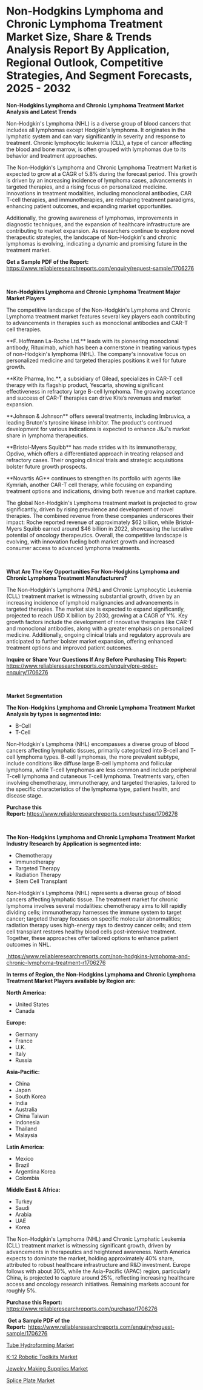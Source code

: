 <p><h1>Non-Hodgkins Lymphoma and Chronic Lymphoma Treatment Market Size, Share & Trends Analysis Report By Application, Regional Outlook, Competitive Strategies, And Segment Forecasts, 2025 - 2032</h1></p><p><strong>Non-Hodgkins Lymphoma and Chronic Lymphoma Treatment Market Analysis and Latest Trends</strong></p>
<p><p>Non-Hodgkin's Lymphoma (NHL) is a diverse group of blood cancers that includes all lymphomas except Hodgkin's lymphoma. It originates in the lymphatic system and can vary significantly in severity and response to treatment. Chronic lymphocytic leukemia (CLL), a type of cancer affecting the blood and bone marrow, is often grouped with lymphomas due to its behavior and treatment approaches. </p><p>The Non-Hodgkin's Lymphoma and Chronic Lymphoma Treatment Market is expected to grow at a CAGR of 5.8% during the forecast period. This growth is driven by an increasing incidence of lymphoma cases, advancements in targeted therapies, and a rising focus on personalized medicine. Innovations in treatment modalities, including monoclonal antibodies, CAR T-cell therapies, and immunotherapies, are reshaping treatment paradigms, enhancing patient outcomes, and expanding market opportunities. </p><p>Additionally, the growing awareness of lymphomas, improvements in diagnostic techniques, and the expansion of healthcare infrastructure are contributing to market expansion. As researchers continue to explore novel therapeutic strategies, the landscape of Non-Hodgkin's and chronic lymphomas is evolving, indicating a dynamic and promising future in the treatment market.</p></p>
<p><strong>Get a Sample PDF of the Report:&nbsp;</strong> <a href="https://www.reliableresearchreports.com/enquiry/request-sample/1706276?utm_campaign=102&utm_medium=2&utm_source=Github&utm_content=ia&utm_term=10012025&utm_id=non-hodgkins-lymphoma-and-chronic-lymphoma-treatment">https://www.reliableresearchreports.com/enquiry/request-sample/1706276</a></p>
<p>&nbsp;</p>
<p><strong>Non-Hodgkins Lymphoma and Chronic Lymphoma Treatment Major Market Players</strong></p>
<p><p>The competitive landscape of the Non-Hodgkin's Lymphoma and Chronic Lymphoma treatment market features several key players each contributing to advancements in therapies such as monoclonal antibodies and CAR-T cell therapies. </p><p>**F. Hoffmann La-Roche Ltd.** leads with its pioneering monoclonal antibody, Rituximab, which has been a cornerstone in treating various types of non-Hodgkin's lymphoma (NHL). The company's innovative focus on personalized medicine and targeted therapies positions it well for future growth.</p><p>**Kite Pharma, Inc.**, a subsidiary of Gilead, specializes in CAR-T cell therapy with its flagship product, Yescarta, showing significant effectiveness in refractory large B-cell lymphoma. The growing acceptance and success of CAR-T therapies can drive Kite’s revenues and market expansion.</p><p>**Johnson & Johnson** offers several treatments, including Imbruvica, a leading Bruton's tyrosine kinase inhibitor. The product's continued development for various indications is expected to enhance J&J's market share in lymphoma therapeutics.</p><p>**Bristol-Myers Squibb** has made strides with its immunotherapy, Opdivo, which offers a differentiated approach in treating relapsed and refractory cases. Their ongoing clinical trials and strategic acquisitions bolster future growth prospects.</p><p>**Novartis AG** continues to strengthen its portfolio with agents like Kymriah, another CAR-T cell therapy, while focusing on expanding treatment options and indications, driving both revenue and market capture.</p><p>The global Non-Hodgkin's Lymphoma treatment market is projected to grow significantly, driven by rising prevalence and development of novel therapies. The combined revenue from these companies underscores their impact: Roche reported revenue of approximately $62 billion, while Bristol-Myers Squibb earned around $46 billion in 2022, showcasing the lucrative potential of oncology therapeutics. Overall, the competitive landscape is evolving, with innovation fueling both market growth and increased consumer access to advanced lymphoma treatments.</p></p>
<p>&nbsp;</p>
<p><strong>What Are The Key Opportunities For Non-Hodgkins Lymphoma and Chronic Lymphoma Treatment Manufacturers?</strong></p>
<p><p>The Non-Hodgkin's Lymphoma (NHL) and Chronic Lymphocytic Leukemia (CLL) treatment market is witnessing substantial growth, driven by an increasing incidence of lymphoid malignancies and advancements in targeted therapies. The market size is expected to expand significantly, projected to reach USD X billion by 2030, growing at a CAGR of Y%. Key growth factors include the development of innovative therapies like CAR-T and monoclonal antibodies, along with a greater emphasis on personalized medicine. Additionally, ongoing clinical trials and regulatory approvals are anticipated to further bolster market expansion, offering enhanced treatment options and improved patient outcomes.</p></p>
<p><strong>Inquire or Share Your Questions If Any Before Purchasing This Report:</strong> <a href="https://www.reliableresearchreports.com/enquiry/pre-order-enquiry/1706276?utm_campaign=102&utm_medium=2&utm_source=Github&utm_content=ia&utm_term=10012025&utm_id=non-hodgkins-lymphoma-and-chronic-lymphoma-treatment">https://www.reliableresearchreports.com/enquiry/pre-order-enquiry/1706276</a></p>
<p>&nbsp;</p>
<p><strong>Market Segmentation</strong></p>
<p><strong>The Non-Hodgkins Lymphoma and Chronic Lymphoma Treatment Market Analysis by types is segmented into:</strong></p>
<p><ul><li>B-Cell</li><li>T-Cell</li></ul></p>
<p><p>Non-Hodgkin's Lymphoma (NHL) encompasses a diverse group of blood cancers affecting lymphatic tissues, primarily categorized into B-cell and T-cell lymphoma types. B-cell lymphomas, the more prevalent subtype, include conditions like diffuse large B-cell lymphoma and follicular lymphoma, while T-cell lymphomas are less common and include peripheral T-cell lymphoma and cutaneous T-cell lymphoma. Treatments vary, often involving chemotherapy, immunotherapy, and targeted therapies, tailored to the specific characteristics of the lymphoma type, patient health, and disease stage.</p></p>
<p><strong>Purchase this Report:&nbsp;</strong><a href="https://www.reliableresearchreports.com/purchase/1706276?utm_campaign=102&utm_medium=2&utm_source=Github&utm_content=ia&utm_term=10012025&utm_id=non-hodgkins-lymphoma-and-chronic-lymphoma-treatment">https://www.reliableresearchreports.com/purchase/1706276</a></p>
<p>&nbsp;</p>
<p><strong>The Non-Hodgkins Lymphoma and Chronic Lymphoma Treatment Market Industry Research by Application is segmented into:</strong></p>
<p><ul><li>Chemotherapy</li><li>Immunotherapy</li><li>Targeted Therapy</li><li>Radiation Therapy</li><li>Stem Cell Transplant</li></ul></p>
<p><p>Non-Hodgkin's Lymphoma (NHL) represents a diverse group of blood cancers affecting lymphatic tissue. The treatment market for chronic lymphoma involves several modalities: chemotherapy aims to kill rapidly dividing cells; immunotherapy harnesses the immune system to target cancer; targeted therapy focuses on specific molecular abnormalities; radiation therapy uses high-energy rays to destroy cancer cells; and stem cell transplant restores healthy blood cells post-intensive treatment. Together, these approaches offer tailored options to enhance patient outcomes in NHL.</p></p>
<p><a href="https://www.reliableresearchreports.com/non-hodgkins-lymphoma-and-chronic-lymphoma-treatment-r1706276?utm_campaign=102&utm_medium=2&utm_source=Github&utm_content=ia&utm_term=10012025&utm_id=non-hodgkins-lymphoma-and-chronic-lymphoma-treatment">&nbsp;https://www.reliableresearchreports.com/non-hodgkins-lymphoma-and-chronic-lymphoma-treatment-r1706276</a></p>
<p><strong>In terms of Region, the Non-Hodgkins Lymphoma and Chronic Lymphoma Treatment Market Players available by Region are:</strong></p>
<p>
    <p> <strong> North America: </strong>
        <ul>
            <li>United States</li>
            <li>Canada</li>
        </ul>
        </p> 
    <p> <strong> Europe: </strong>
        <ul>
            <li>Germany</li>
            <li>France</li>
            <li>U.K.</li>
            <li>Italy</li>
            <li>Russia</li>
        </ul>
        </p> 
    <p> <strong> Asia-Pacific: </strong>
        <ul>
            <li>China</li>
            <li>Japan</li>
            <li>South Korea</li>
            <li>India</li>
            <li>Australia</li>
            <li>China Taiwan</li>
            <li>Indonesia</li>
            <li>Thailand</li>
            <li>Malaysia</li>
        </ul>
        </p> 
    <p> <strong> Latin America: </strong>
        <ul>
            <li>Mexico</li>
            <li>Brazil</li>
            <li>Argentina Korea</li>
            <li>Colombia</li>
        </ul>
        </p> 
    <p> <strong> Middle East & Africa: </strong>
        <ul>
            <li>Turkey</li>
            <li>Saudi</li>
            <li>Arabia</li>
            <li>UAE</li>
            <li>Korea</li>
        </ul>
    </p>
    </p>
<p><p>The Non-Hodgkin's Lymphoma (NHL) and Chronic Lymphatic Leukemia (CLL) treatment market is witnessing significant growth, driven by advancements in therapeutics and heightened awareness. North America expects to dominate the market, holding approximately 40% share, attributed to robust healthcare infrastructure and R&D investment. Europe follows with about 30%, while the Asia-Pacific (APAC) region, particularly China, is projected to capture around 25%, reflecting increasing healthcare access and oncology research initiatives. Remaining markets account for roughly 5%.</p></p>
<p><strong>Purchase this Report: </strong><a href="https://www.reliableresearchreports.com/purchase/1706276?utm_campaign=102&utm_medium=2&utm_source=Github&utm_content=ia&utm_term=10012025&utm_id=non-hodgkins-lymphoma-and-chronic-lymphoma-treatment">https://www.reliableresearchreports.com/purchase/1706276</a></p>
<p>&nbsp;<strong>Get a Sample PDF of the Report:&nbsp;&nbsp;</strong><a href="https://www.reliableresearchreports.com/enquiry/request-sample/1706276?utm_campaign=102&utm_medium=2&utm_source=Github&utm_content=ia&utm_term=10012025&utm_id=non-hodgkins-lymphoma-and-chronic-lymphoma-treatment">https://www.reliableresearchreports.com/enquiry/request-sample/1706276</a></p>
<p><strong></strong></p>
<p><p><a href="https://github.com/hillsmyung726/Market-Research-Report-List-1/blob/main/tube-hydroforming-market.md?utm_campaign=102&utm_medium=2&utm_source=Github&utm_content=ia&utm_term=10012025&utm_id=non-hodgkins-lymphoma-and-chronic-lymphoma-treatment">Tube Hydroforming Market</a></p><p><a href="https://github.com/FlorianWolf90/Market-Research-Report-List-1/blob/main/k-12-robotic-toolkits-market.md?utm_campaign=102&utm_medium=2&utm_source=Github&utm_content=ia&utm_term=10012025&utm_id=non-hodgkins-lymphoma-and-chronic-lymphoma-treatment">K-12 Robotic Toolkits Market</a></p><p><a href="https://github.com/pearlinewhite4692/Market-Research-Report-List-1/blob/main/jewelry-making-supplies-market.md?utm_campaign=102&utm_medium=2&utm_source=Github&utm_content=ia&utm_term=10012025&utm_id=non-hodgkins-lymphoma-and-chronic-lymphoma-treatment">Jewelry Making Supplies Market</a></p><p><a href="https://github.com/NargisHussain75/Market-Research-Report-List-1/blob/main/splice-plate-market.md?utm_campaign=102&utm_medium=2&utm_source=Github&utm_content=ia&utm_term=10012025&utm_id=non-hodgkins-lymphoma-and-chronic-lymphoma-treatment">Splice Plate Market</a></p></p>